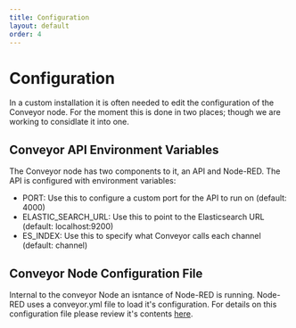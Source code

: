 ```yaml
---
title: Configuration
layout: default
order: 4
---
```


# Configuration

In a custom installation it is often needed to edit the configuration of the Conveyor node. For the moment this is done in two places; though we are working to considlate it into one.

## Conveyor API Environment Variables

The Conveyor node has two components to it, an API and Node-RED. The API is configured with environment variables:

* PORT: Use this to configure a custom port for the API to run on (default: 4000)
* ELASTIC_SEARCH_URL: Use this to point to the Elasticsearch URL (default: localhost:9200)
* ES_INDEX: Use this to specify what Conveyor calls each channel (default: channel)

## Conveyor Node Configuration File

Internal to the conveyor Node an isntance of Node-RED is running. Node-RED uses a conveyor.yml file to load it's configuration. For details on this configuration file please review it's contents [here](https://github.com/samtecspg/conveyor/blob/master/api/config/conveyor.yml). 

